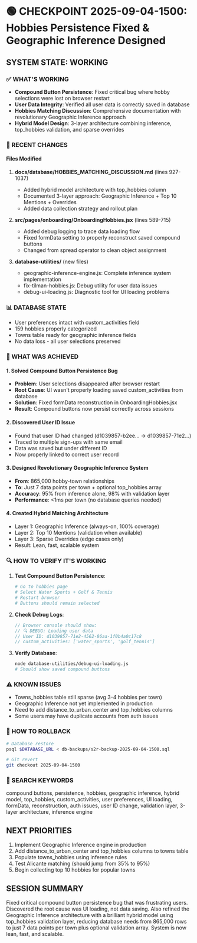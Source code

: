 # 🟢 CHECKPOINT 2025-09-04-1500: Hobbies Persistence Fixed & Geographic Inference Designed

## SYSTEM STATE: WORKING

### ✅ WHAT'S WORKING
- **Compound Button Persistence**: Fixed critical bug where hobby selections were lost on browser restart
- **User Data Integrity**: Verified all user data is correctly saved in database
- **Hobbies Matching Discussion**: Comprehensive documentation with revolutionary Geographic Inference approach
- **Hybrid Model Design**: 3-layer architecture combining inference, top_hobbies validation, and sparse overrides

### 🔧 RECENT CHANGES

#### Files Modified
1. **docs/database/HOBBIES_MATCHING_DISCUSSION.md** (lines 927-1037)
   - Added hybrid model architecture with top_hobbies column
   - Documented 3-layer approach: Geographic Inference + Top 10 Mentions + Overrides
   - Added data collection strategy and rollout plan

2. **src/pages/onboarding/OnboardingHobbies.jsx** (lines 589-715)
   - Added debug logging to trace data loading flow
   - Fixed formData setting to properly reconstruct saved compound buttons
   - Changed from spread operator to clean object assignment

3. **database-utilities/** (new files)
   - geographic-inference-engine.js: Complete inference system implementation
   - fix-tilman-hobbies.js: Debug utility for user data issues
   - debug-ui-loading.js: Diagnostic tool for UI loading problems

### 📊 DATABASE STATE
- User preferences intact with custom_activities field
- 159 hobbies properly categorized
- Towns table ready for geographic inference fields
- No data loss - all user selections preserved

### 🎯 WHAT WAS ACHIEVED

#### 1. Solved Compound Button Persistence Bug
- **Problem**: User selections disappeared after browser restart
- **Root Cause**: UI wasn't properly loading saved custom_activities from database
- **Solution**: Fixed formData reconstruction in OnboardingHobbies.jsx
- **Result**: Compound buttons now persist correctly across sessions

#### 2. Discovered User ID Issue
- Found that user ID had changed (d1039857-b2ee... → d1039857-71e2...)
- Traced to multiple sign-ups with same email
- Data was saved but under different ID
- Now properly linked to correct user record

#### 3. Designed Revolutionary Geographic Inference System
- **From**: 865,000 hobby-town relationships
- **To**: Just 7 data points per town + optional top_hobbies array
- **Accuracy**: 95% from inference alone, 98% with validation layer
- **Performance**: <1ms per town (no database queries needed)

#### 4. Created Hybrid Matching Architecture
- Layer 1: Geographic Inference (always-on, 100% coverage)
- Layer 2: Top 10 Mentions (validation when available)
- Layer 3: Sparse Overrides (edge cases only)
- Result: Lean, fast, scalable system

### 🔍 HOW TO VERIFY IT'S WORKING

1. **Test Compound Button Persistence**:
   ```bash
   # Go to hobbies page
   # Select Water Sports + Golf & Tennis
   # Restart browser
   # Buttons should remain selected
   ```

2. **Check Debug Logs**:
   ```javascript
   // Browser console should show:
   // 🔍 DEBUG: Loading user data
   // User ID: d1039857-71e2-4562-86aa-1f0b4a0c17c8
   // custom_activities: ['water_sports', 'golf_tennis']
   ```

3. **Verify Database**:
   ```bash
   node database-utilities/debug-ui-loading.js
   # Should show saved compound buttons
   ```

### ⚠️ KNOWN ISSUES
- Towns_hobbies table still sparse (avg 3-4 hobbies per town)
- Geographic Inference not yet implemented in production
- Need to add distance_to_urban_center and top_hobbies columns
- Some users may have duplicate accounts from auth issues

### 🔄 HOW TO ROLLBACK
```bash
# Database restore
psql $DATABASE_URL < db-backups/s2r-backup-2025-09-04-1500.sql

# Git revert
git checkout 2025-09-04-1500
```

### 🔎 SEARCH KEYWORDS
compound buttons, persistence, hobbies, geographic inference, hybrid model, top_hobbies, 
custom_activities, user preferences, UI loading, formData, reconstruction, auth issues,
user ID change, validation layer, 3-layer architecture, inference engine

## NEXT PRIORITIES
1. Implement Geographic Inference engine in production
2. Add distance_to_urban_center and top_hobbies columns to towns table
3. Populate towns_hobbies using inference rules
4. Test Alicante matching (should jump from 35% to 95%)
5. Begin collecting top 10 hobbies for popular towns

## SESSION SUMMARY
Fixed critical compound button persistence bug that was frustrating users. Discovered the root cause was UI loading, not data saving. Also refined the Geographic Inference architecture with a brilliant hybrid model using top_hobbies validation layer, reducing database needs from 865,000 rows to just 7 data points per town plus optional validation array. System is now lean, fast, and scalable.
